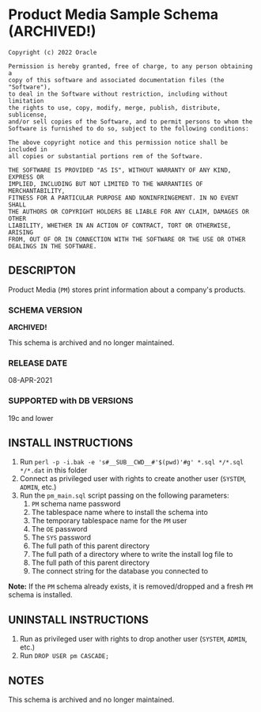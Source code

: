 # Product Media Sample Schema (ARCHIVED!)

```
Copyright (c) 2022 Oracle

Permission is hereby granted, free of charge, to any person obtaining a
copy of this software and associated documentation files (the "Software"),
to deal in the Software without restriction, including without limitation
the rights to use, copy, modify, merge, publish, distribute, sublicense,
and/or sell copies of the Software, and to permit persons to whom the
Software is furnished to do so, subject to the following conditions:

The above copyright notice and this permission notice shall be included in
all copies or substantial portions rem of the Software.

THE SOFTWARE IS PROVIDED "AS IS", WITHOUT WARRANTY OF ANY KIND, EXPRESS OR
IMPLIED, INCLUDING BUT NOT LIMITED TO THE WARRANTIES OF MERCHANTABILITY,
FITNESS FOR A PARTICULAR PURPOSE AND NONINFRINGEMENT. IN NO EVENT SHALL
THE AUTHORS OR COPYRIGHT HOLDERS BE LIABLE FOR ANY CLAIM, DAMAGES OR OTHER
LIABILITY, WHETHER IN AN ACTION OF CONTRACT, TORT OR OTHERWISE, ARISING
FROM, OUT OF OR IN CONNECTION WITH THE SOFTWARE OR THE USE OR OTHER
DEALINGS IN THE SOFTWARE.
```

## DESCRIPTON

Product Media (`PM`) stores print information about a company's products.

### SCHEMA VERSION

**ARCHIVED!**

This schema is archived and no longer maintained.

### RELEASE DATE

08-APR-2021

### SUPPORTED with DB VERSIONS

19c and lower

## INSTALL INSTRUCTIONS
1. Run `perl -p -i.bak -e 's#__SUB__CWD__#'$(pwd)'#g' *.sql */*.sql */*.dat` in this folder
2. Connect as privileged user with rights to create another user (`SYSTEM`, `ADMIN`, etc.)
3. Run the `pm_main.sql` script passing on the following parameters:
    1. `PM` schema name password
    2. The tablespace name where to install the schema into
    3. The temporary tablespace name for the `PM` user
    4. The `OE` password
    5. The `SYS` password
    6. The full path of this parent directory
    7. The full path of a directory where to write the install log file to
    9. The full path of this parent directory
    10. The connect string for the database you connected to

**Note:** If the `PM` schema already exists, it is removed/dropped and
        a fresh `PM` schema is installed.

## UNINSTALL INSTRUCTIONS

1. Run as privileged user with rights to drop another user (`SYSTEM`, `ADMIN`, etc.)
2. Run `DROP USER pm CASCADE;`

## NOTES
This schema is archived and no longer maintained.
